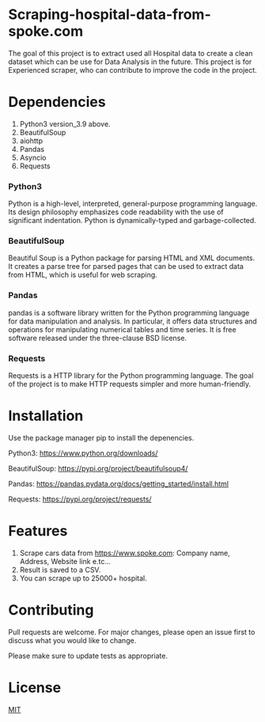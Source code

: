 # Scraping-hospital-data-from-spoke.com
The goal of this project is to extract used all Hospital data to create a clean dataset which can be use for Data Analysis in the future. 
This project is for Experienced scraper, who can contribute to improve the code in the project.






# Dependencies

1. Python3 version_3.9 above.
2. BeautifulSoup
3. aiohttp
4. Pandas
5. Asyncio
6. Requests
### Python3
Python is a high-level, interpreted, general-purpose programming language. Its design philosophy emphasizes code readability with the use of significant indentation. Python is dynamically-typed and garbage-collected.
### BeautifulSoup
Beautiful Soup is a Python package for parsing HTML and XML documents. It creates a parse tree for parsed pages that can be used to extract data from HTML, which is useful for web scraping.
### Pandas
pandas is a software library written for the Python programming language for data manipulation and analysis. In particular, it offers data structures and operations for manipulating numerical tables and time series. It is free software released under the three-clause BSD license.
### Requests
Requests is a HTTP library for the Python programming language. The goal of the project is to make HTTP requests simpler and more human-friendly.



# Installation
Use the package manager pip to install the depenencies.

Python3: https://www.python.org/downloads/

BeautifulSoup: https://pypi.org/project/beautifulsoup4/

Pandas: https://pandas.pydata.org/docs/getting_started/install.html

Requests: https://pypi.org/project/requests/

# Features
1. Scrape cars data from https://www.spoke.com: Company name, Address, Website link e.tc...
2. Result is saved to a CSV.
3. You can scrape up to 25000+ hospital.
# Contributing

Pull requests are welcome. For major changes, please open an issue first to discuss what you would like to change.

Please make sure to update tests as appropriate.


# License

[MIT](https://choosealicense.com/licenses/mit/)
